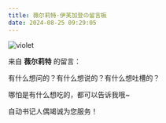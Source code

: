```yaml
---
title: 薇尔莉特·伊芙加登の留言板
date: 2024-08-25 09:29:05
---
```


![violet](https://tuchuang.voooe.cn/images/2023/01/02/violet.webp)

来自 **薇尔莉特** 的留言：

有什么想问的？有什么想说的？有什么想吐槽的？

哪怕是有什么想吃的，都可以告诉我哦~

自动书记人偶竭诚为您服务！
